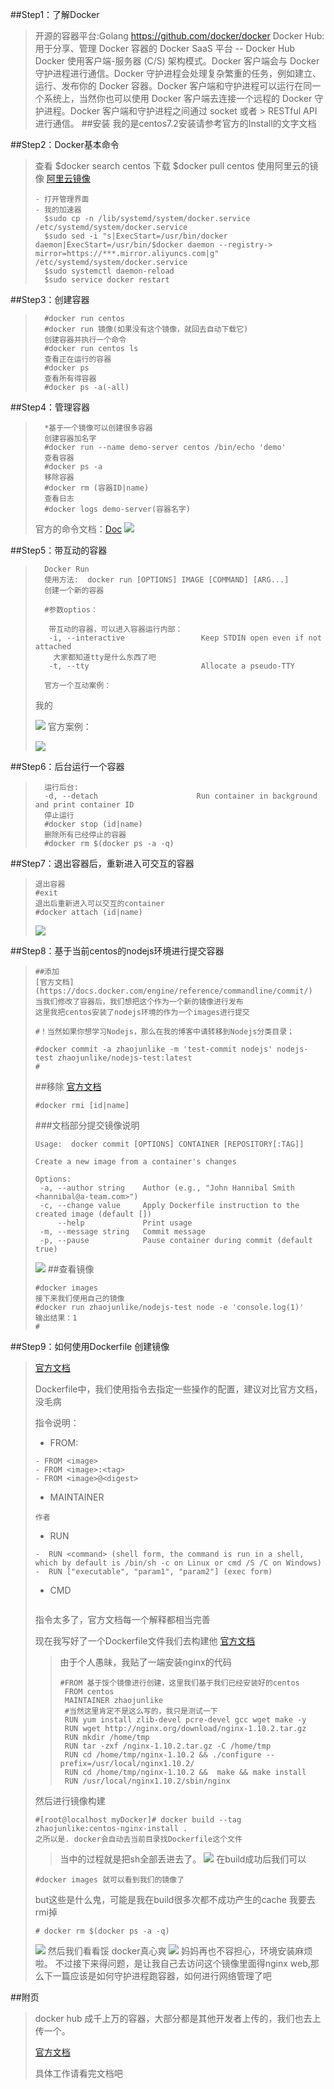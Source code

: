 ##Step1：了解Docker
>开源的容器平台:Golang https://github.com/docker/docker
>Docker Hub: 用于分享、管理 Docker 容器的 Docker SaaS 平台 -- Docker Hub Docker 使用客户端-服务器 (C/S) 架构模式。Docker 客户端会与 Docker 守护进程进行通信。Docker 守护进程会处理复杂繁重的任务，例如建立、运行、发布你的 Docker 容器。Docker 客户端和守护进程可以运行在同一个系统上，当然你也可以使用 Docker 客户端去连接一个远程的 Docker 守护进程。Docker 客户端和守护进程之间通过 socket 或者 >    RESTful API 进行通信。
>##安装
>我的是centos7.2安装请参考官方的Install的文字文档


##Step2：Docker基本命令

>查看
>$docker search centos
>下载
>$docker pull centos
>使用阿里云的镜像 [阿里云镜像](https://dev.aliyun.com/search.html)
>```
>- 打开管理界面
>- 我的加速器
> 	$sudo cp -n /lib/systemd/system/docker.service /etc/systemd/system/docker.service
> 	$sudo sed -i "s|ExecStart=/usr/bin/docker daemon|ExecStart=/usr/bin/$docker daemon --registry-> mirror=https://***.mirror.aliyuncs.com|g" /etc/systemd/system/docker.service
> 	$sudo systemctl daemon-reload
> 	$sudo service docker restart
> 
>```


##Step3：创建容器
>```
> 	#docker run centos
> 	#docker run 镜像(如果没有这个镜像，就回去自动下载它)
> 	创建容器并执行一个命令
> 	#docker run centos ls
> 	查看正在运行的容器
> 	#docker ps
> 	查看所有得容器
> 	#docker ps -a(-all)
> 
>```

##Step4：管理容器
>```
> 	*基于一个镜像可以创建很多容器
> 	创建容器加名字
> 	#docker run --name demo-server centos /bin/echo 'demo'
> 	查看容器
> 	#docker ps -a
> 	移除容器
> 	#docker rm (容器ID|name)
> 	查看日志
> 	#docker logs demo-server(容器名字)
>```
>	官方的命令文档：[Doc](https://docs.docker.com/engine/reference/commandline/#/container-commands) 
>![](./images/01/ps-a-cmd.png)

##Step5：带互动的容器
>```
> 	Docker Run
> 	使用方法:  docker run [OPTIONS] IMAGE [COMMAND] [ARG...]
> 	创建一个新的容器
> 
> 	#参数optios：
> 	
> 	 带互动的容器，可以进入容器运行内部：
> 	 -i, --interactive                 Keep STDIN open even if not attached
>     大家都知道tty是什么东西了吧
>	 -t, --tty                         Allocate a pseudo-TTY
>	
>	官方一个互动案例：
>```
>我的
>
>![](./images/01/run-it-cmd.png)
>官方案例：
>
>![](./images/01/auth-it-cmd.png)

##Step6：后台运行一个容器
>```
>   运行后台:
>	-d, --detach                      Run container in background and print container ID	
>	停止运行
>	#docker stop (id|name)
>	删除所有已经停止的容器
>	#docker rm $(docker ps -a -q)
>```

##Step7：退出容器后，重新进入可交互的容器
>```
>退出容器
>#exit
>退出后重新进入可以交互的container
>#docker attach (id|name)
>```	
>![](./images/01/rename-attach-cmd.png)


##Step8：基于当前centos的nodejs环境进行提交容器
>```
>##添加
>[官方文档](https://docs.docker.com/engine/reference/commandline/commit/)
>当我们修改了容器后，我们想把这个作为一个新的镜像进行发布
>这里我把centos安装了nodejs环境的作为一个images进行提交
>
>#！当然如果你想学习Nodejs，那么在我的博客中请转移到Nodejs分类目录；
>
>#docker commit -a zhaojunlike -m 'test-commit nodejs' nodejs-test zhaojunlike/nodejs-test:latest
>#
>```
>##移除
>[官方文档](https://docs.docker.com/engine/reference/commandline/rmi/)
>```
>#docker rmi [id|name]
>```
>
>###文档部分提交镜像说明
>```
>Usage:  docker commit [OPTIONS] CONTAINER [REPOSITORY[:TAG]]
>
>Create a new image from a container's changes
>
>Options:
>  -a, --author string    Author (e.g., "John Hannibal Smith <hannibal@a-team.com>")
>  -c, --change value     Apply Dockerfile instruction to the created image (default [])
>      --help             Print usage
>  -m, --message string   Commit message
>  -p, --pause            Pause container during commit (default true)
>```
>![](./images/01/docker-new-image.png)
>##查看镜像
>```
>#docker images
>接下来我们使用自己的镜像
>#docker run zhaojunlike/nodejs-test node -e 'console.log(1)'
>输出结果：1
>#
>```
##Step9：如何使用Dockerfile 创建镜像
>[官方文档](https://docs.docker.com/engine/reference/builder/)
>
>Dockerfile中，我们使用指令去指定一些操作的配置，建议对比官方文档，没毛病
>
>指令说明：
>-  FROM:
>```
>- FROM <image>
>- FROM <image>:<tag>
>- FROM <image>@<digest>
>```
>-  MAINTAINER
>```
>作者
>```
>-  RUN
>```
>-  RUN <command> (shell form, the command is run in a shell, which by default is /bin/sh -c on Linux or cmd /S /C on Windows)
>-  RUN ["executable", "param1", "param2"] (exec form)
>```
>-  CMD
>```
>```
>指令太多了，官方文档每一个解释都相当完善
>
>现在我写好了一个Dockerfile文件我们去构建他
>[官方文档](https://docs.docker.com/engine/reference/commandline/build/)
>>由于个人愚昧，我贴了一端安装nginx的代码
>>```
>>#FROM 基于馁个镜像进行创建，这里我们基于我们已经安装好的centos
>>  FROM centos
>>  MAINTAINER zhaojunlike
>>  #当然这里肯定不是这么写的，我只是测试一下
>>  RUN yum install zlib-devel pcre-devel gcc wget make -y
>>  RUN wget http://nginx.org/download/nginx-1.10.2.tar.gz
>>  RUN mkdir /home/tmp
>>  RUN tar -zxf /nginx-1.10.2.tar.gz -C /home/tmp
>>  RUN cd /home/tmp/nginx-1.10.2 && ./configure --prefix=/usr/local/nginx1.10.2/
>>  RUN cd /home/tmp/nginx-1.10.2 &&  make && make install
>>  RUN /usr/local/nginx1.10.2/sbin/nginx
>>```
>然后进行镜像构建
>```
>#[root@localhost myDocker]# docker build --tag zhaojunlike:centos-nginx-install .
>之所以是. docker会自动去当前目录找Dockerfile这个文件
>```
>>当中的过程就是把sh全部丢进去了。
>![](./images/01/docker-build-suc.png)
>在build成功后我们可以
>```
>#docker images 就可以看到我们的镜像了
>```
>but这些是什么鬼，可能是我在build很多次都不成功产生的cache
>我要去rmi掉
>```
># docker rm $(docker ps -a -q)
>```
>![](./images/01/docker-some-other.png)
>然后我们看看馁
>docker真心爽
>![](./images/01/docker-is-so-smarty.png)
>妈妈再也不容担心，环境安装麻烦啦。
>不过接下来得问题，是让我自己去访问这个镜像里面得nginx web,那么下一篇应该是如何守护进程跑容器，如何进行网络管理了吧


##附页
>docker hub 成千上万的容器，大部分都是其他开发者上传的，我们也去上传一个。
>
>[官方文档](https://docs.docker.com/engine/reference/commandline/login/)
>
>具体工作请看完文档吧




